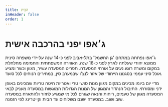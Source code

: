 ```yaml
---
title: הבית
inHeader: false
order: 1
---
```

# **ג׳אפו יפני בהרכבה אישית**

ג׳אפו נפתחה במתחם 'גן החשמל' בתל-אביב לפני כ-14 שנה על-ידי משפחה סינית ממוצא
  יהודי שעלתה לארץ לפני כ-16 שנה. האווירה המשפחתית והחמימה מחלחלת במקום ומשרה
  רוגע נעים על אורחי המסעדה. תפריט המסעדה עשיר, מגוון וכשר ומציע אוכל סיני עממי
  בסגנונו הייחודי של אזור לנצ'ו שבמערב סין, במחירים הנוחים לכל סועד.

   מדי יום ביומו מכינים במקום מגוון מנות סושי טרי ואטריות חיטה טריות שמכינים באופן ידני ומסורתי. התיבול הנהדר והמגוון של המנות הגדולות המוגשות במסעדה מעניק לבאי המסעדה מגוון של טעמים, ריחות והנאה שגורם לכל מי שמגיע לחזור ולהתארח במסעדה שוב ושוב. במסעדה ישנם משלוחים עד הבית וקייטרינג לפי הזמנה.

